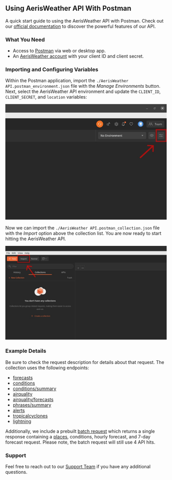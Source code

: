 ## Using AerisWeather API With Postman

A quick start guide to using the AerisWeather API with Postman. Check out our [official documentation](https://www.aerisweather.com/support/docs/api/) to discover the powerful features of our API.

### What You Need

- Access to [Postman](https://www.postman.com/) via web or desktop app.
- An [AerisWeather account](https://www.aerisweather.com/account/login/) with your client ID and client secret.

### Importing and Configuring Variables

Within the Postman application, import the `./AerisWeather API.postman_environment.json` file with the _Manage Environments_ button. Next, select the AerisWeather API environment and update the `CLIENT_ID`, `CLIENT_SECRET`, and `location` variables:

![Import Environment](./images/env_import.jpg)

Now we can import the `./AerisWeather API.postman_collection.json` file with the *Import* option above the collection list. You are now ready to start hitting the AerisWeather API.

![Import Collection](./images/collection_import.jpg)

### Example Details

Be sure to check the request description for details about that request. The collection uses the following endpoints:

- [forecasts](https://www.aerisweather.com/support/docs/api/reference/endpoints/forecasts/)
- [conditions](https://www.aerisweather.com/support/docs/api/reference/endpoints/conditions/)
- [conditions/summary](https://www.aerisweather.com/support/docs/api/reference/endpoints/conditions-summary/)
- [airquality](https://www.aerisweather.com/support/docs/api/reference/endpoints/airquality/)
- [airquality/forecasts](https://www.aerisweather.com/support/docs/api/reference/endpoints/airquality-forecasts/)
- [phrases/summary](https://www.aerisweather.com/support/docs/api/reference/endpoints/phrases-summary/)
- [alerts](https://www.aerisweather.com/support/docs/api/reference/endpoints/alerts/)
- [tropicalcyclones](https://www.aerisweather.com/support/docs/api/reference/endpoints/tropicalcyclones/)
- [lightning](https://www.aerisweather.com/support/docs/api/reference/endpoints/lightning/)

Additionally, we include a prebuilt [batch request](https://www.aerisweather.com/support/docs/api/getting-started/batch/) which returns a single response containing a [places](https://www.aerisweather.com/support/docs/api/reference/endpoints/places/), conditions, hourly forecast, and 7-day forecast request.  Please note, the batch request will still use 4 API hits.

### Support

Feel free to reach out to our [Support Team](https://www.aerisweather.com/support/) if you have any additional questions.
